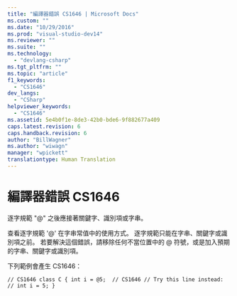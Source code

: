 ```yaml
---
title: "編譯器錯誤 CS1646 | Microsoft Docs"
ms.custom: ""
ms.date: "10/29/2016"
ms.prod: "visual-studio-dev14"
ms.reviewer: ""
ms.suite: ""
ms.technology: 
  - "devlang-csharp"
ms.tgt_pltfrm: ""
ms.topic: "article"
f1_keywords: 
  - "CS1646"
dev_langs: 
  - "CSharp"
helpviewer_keywords: 
  - "CS1646"
ms.assetid: 5e4b0f1e-8de3-42b0-bde6-9f882677a409
caps.latest.revision: 6
caps.handback.revision: 6
author: "BillWagner"
ms.author: "wiwagn"
manager: "wpickett"
translationtype: Human Translation
---
```

# 編譯器錯誤 CS1646
逐字規範 "@" 之後應接著關鍵字、識別項或字串。  
  
 查看逐字規範 '@' 在字串常值中的使用方式。 逐字規範只能在字串、關鍵字或識別項之前。 若要解決這個錯誤，請移除任何不當位置中的 @ 符號，或是加入預期的字串、關鍵字或識別項。  
  
 下列範例會產生 CS1646：  
  
```  
// CS1646 class C { int i = @5;  // CS1646 // Try this line instead: // int i = 5; }  
```